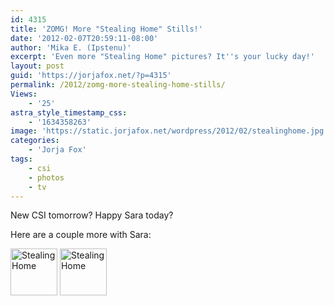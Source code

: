 ```yaml
---
id: 4315
title: 'ZOMG! More "Stealing Home" Stills!'
date: '2012-02-07T20:59:11-08:00'
author: 'Mika E. (Ipstenu)'
excerpt: 'Even more "Stealing Home" pictures? It''s your lucky day!'
layout: post
guid: 'https://jorjafox.net/?p=4315'
permalink: /2012/zomg-more-stealing-home-stills/
Views:
    - '25'
astra_style_timestamp_css:
    - '1634358263'
image: 'https://static.jorjafox.net/wordpress/2012/02/stealinghome.jpg'
categories:
    - 'Jorja Fox'
tags:
    - csi
    - photos
    - tv
---
```


New CSI tomorrow? Happy Sara today?

Here are a couple more with Sara:

<a href="https://jorjafox.net/gallery/tv/csi/pub/s12/stills/1215-stealinghome004.jpg"><img title="Stealing Home" src="https://jorjafox.net/gallery/cache/tv/csi/pub/s12/stills/1215-stealinghome004_200_cw200_ch200_thumb.jpg" alt="Stealing Home" width="75" height="75" /></a> <a href="https://jorjafox.net/gallery/tv/csi/pub/s12/stills/1215-stealinghome005.jpg"><img title="Stealing Home" src="https://jorjafox.net/gallery/cache/tv/csi/pub/s12/stills/1215-stealinghome005_200_cw200_ch200_thumb.jpg" alt="Stealing Home" width="75" height="75" /></a>
